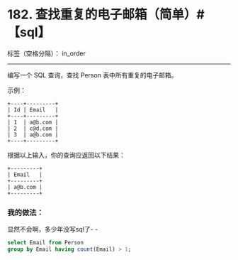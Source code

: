 ﻿# 182. 查找重复的电子邮箱（简单）#【sql】

标签（空格分隔）： in_order

---
编写一个 SQL 查询，查找 Person 表中所有重复的电子邮箱。

示例：

    +----+---------+
    | Id | Email   |
    +----+---------+
    | 1  | a@b.com |
    | 2  | c@d.com |
    | 3  | a@b.com |
    +----+---------+

根据以上输入，你的查询应返回以下结果：

    +---------+
    | Email   |
    +---------+
    | a@b.com |
    +---------+

### 我的做法：  
显然不会啊，多少年没写sql了- -  
```sql
select Email from Person
group by Email having count(Email) > 1;
```

